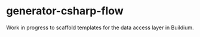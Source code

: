 # generator-csharp-flow

Work in progress to scaffold templates for the data access layer in Buildium.
